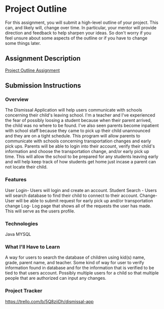 # Project Outline
For this assignment, you will submit a high-level outline of your project. This can, and likely will, change over time. In particular, your mentor will provide direction and feedback to help sharpen your ideas. So don't worry if you feel unsure about some aspects of the outline or if you have to change some things later.

## Assignment Description
[Project Outline Assignment](https://education.launchcode.org/liftoff/modules/assignments/project-outline)

## Submission Instructions

### Overview
The Dismissal Application will help users communicate with schools concerning their child's leaving school. I'm a teacher and I've experienced the fear of possibly loosing a student because when their parent arrived, the child was no where to be found.  I've also seen parents become inpatient with school staff because they came to pick up their child unannounced and they are on a tight schedule. 
This program will allow parents to communicate with schools concerning transportation changes and early pick ups. Parents will be able to login into their account, verify their child's information and choose the transportation change, and/or early pick up time. This will allow the school to be prepared for any students leaving early and will help keep track of how students get home just incase a parent can not locate their child.

### Features
User Login- Users will login and create an account.
Student Search - Users will search database to find their child to connect to their account.
Change- User will be able to submit request for early pick up and/or transportation change
Log- Log page that shows all of the requests the user has made. This will serve as the users profile.
### Technologies
Java
MYSQL

### What I'll Have to Learn
A way for users to search the database of children using kid(s) name, grade, parent name, and teacher. Some kind of way for user to verify information found in database and for the information that is verified to be tied to that users account.  Possibly multiple users for a child so that multiple people that are authorized can input any changes. 
 
### Project Tracker
https://trello.com/b/5Q8ziiDh/dismissal-app